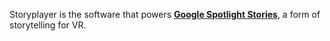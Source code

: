 Storyplayer is the software that powers [**Google Spotlight Stories**](https://support.google.com/faqs/answer/6261925?hl=en), a form of storytelling for VR.
